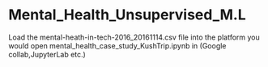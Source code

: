 # Mental_Health_Unsupervised_M.L
Load the mental-heath-in-tech-2016_20161114.csv file into the platform you would open mental_health_case_study_KushTrip.ipynb in (Google collab,JupyterLab etc.)
